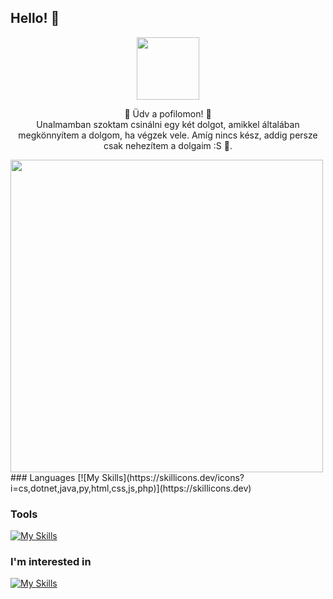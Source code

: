 
## **Hello!** :wave:
<p align="center"<center>
<img src="https://c.tenor.com/BeGqlkv5_M8AAAAi/darling-in-the-franxx-zero-two.gif" width="100" class="kep"/>
<p align="center">💫 Üdv a pofilomon! 💫<br>Unalmamban szoktam csinálni egy két  dolgot, amikkel általában megkönnyítem a dolgom, ha végzek vele. Amíg nincs kész, addig persze csak nehezítem a dolgaim :S  💩. </p>
<img src="https://github.com/BXn4/BXn4/assets/78733248/13203ab5-59a3-44bb-9bf1-d2f57df1cf71" width="500"/>
</center>
<br>
### Languages
[![My Skills](https://skillicons.dev/icons?i=cs,dotnet,java,py,html,css,js,php)](https://skillicons.dev)

### Tools
[![My Skills](https://skillicons.dev/icons?i=idea,visualstudio,vscode,linux,vim,bash,unity)](https://skillicons.dev)

### I'm interested in
[![My Skills](https://skillicons.dev/icons?i=v,c,cpp,kotlin,swift,ts,react,lua)](https://skillicons.dev)
